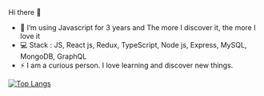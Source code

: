 Hi there 👋

- 🌱 I’m using Javascript for 3 years and The more I discover it, the more I love it
- 💻 Stack : JS, React js, Redux, TypeScript, Node js, Express, MySQL, MongoDB, GraphQL
- ⚡ I am a curious person. I love learning and discover new things. 

[![Top Langs](https://github-readme-stats.vercel.app/api/top-langs/?username=esther-v&layout=compact)](https://github.com/esther-v/github-readme-stats)
